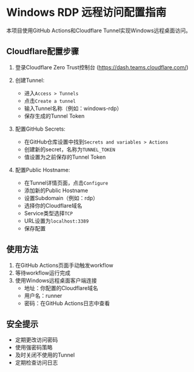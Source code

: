 # Windows RDP 远程访问配置指南

本项目使用GitHub Actions和Cloudflare Tunnel实现Windows远程桌面访问。

## Cloudflare配置步骤

1. 登录Cloudflare Zero Trust控制台 (https://dash.teams.cloudflare.com/)

2. 创建Tunnel:
   - 进入`Access > Tunnels`
   - 点击`Create a tunnel`
   - 输入Tunnel名称（例如：windows-rdp）
   - 保存生成的Tunnel Token

3. 配置GitHub Secrets:
   - 在GitHub仓库设置中找到`Secrets and variables > Actions`
   - 创建新的secret，名称为`TUNNEL_TOKEN`
   - 值设置为之前保存的Tunnel Token

4. 配置Public Hostname:
   - 在Tunnel详情页面，点击`Configure`
   - 添加新的Public Hostname
   - 设置Subdomain（例如：rdp）
   - 选择你的Cloudflare域名
   - Service类型选择`TCP`
   - URL设置为`localhost:3389`
   - 保存配置

## 使用方法

1. 在GitHub Actions页面手动触发workflow
2. 等待workflow运行完成
3. 使用Windows远程桌面客户端连接
   - 地址：你配置的Cloudflare域名
   - 用户名：runner
   - 密码：在GitHub Actions日志中查看

## 安全提示

- 定期更改访问密码
- 使用强密码策略
- 及时关闭不使用的Tunnel
- 定期检查访问日志